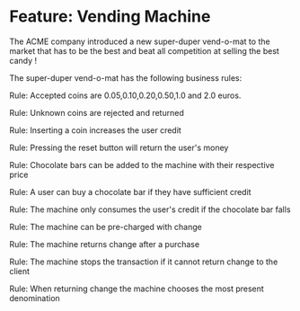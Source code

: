 # Feature: Vending Machine

The ACME company introduced a new super-duper vend-o-mat to the market that has to be the best and beat all competition at selling the best candy !

The super-duper vend-o-mat has the following business rules:

Rule: Accepted coins are 0.05,0.10,0.20,0.50,1.0 and 2.0 euros.

Rule: Unknown coins are rejected and returned

Rule: Inserting a coin increases the user credit

Rule: Pressing the reset button will return the user's money

Rule: Chocolate bars can be added to the machine with their respective price

Rule: A user can buy a chocolate bar if they have sufficient credit

Rule: The machine only consumes the user's credit if the chocolate bar falls

Rule: The machine can be pre-charged with change

Rule: The machine returns change after a purchase

Rule: The machine stops the transaction if it cannot return change to the client

Rule: When returning change the machine chooses the most present denomination
